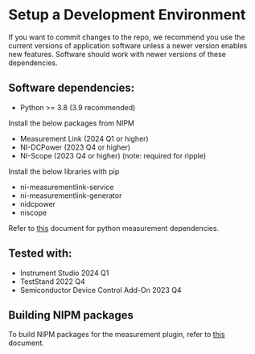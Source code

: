 # Setup a Development Environment
If you want to commit changes to the repo, we recommend you use the current versions of application software unless a newer version enables new features. Software should work with newer versions of these dependencies.

## Software dependencies:

- Python >= 3.8 (3.9 recommended)

Install the below packages from NIPM

- Measurement Link (2024 Q1 or higher)
- NI-DCPower (2023 Q4 or higher)
- NI-Scope (2023 Q4 or higher) (note: required for ripple)

Install the below libraries with pip

- ni-measurementlink-service
- ni-measurementlink-generator
- nidcpower
- niscope

Refer to [this](https://www.ni.com/docs/en-US/bundle/measurementlink/page/python-measurement-dependencies.html) document for python measurement dependencies.

## Tested with:
- Instrument Studio 2024 Q1
- TestStand 2022 Q4
- Semiconductor Device Control Add-On 2023 Q4

## Building NIPM packages
To build NIPM packages for the measurement plugin, refer to [this](build-plugin.md) document.